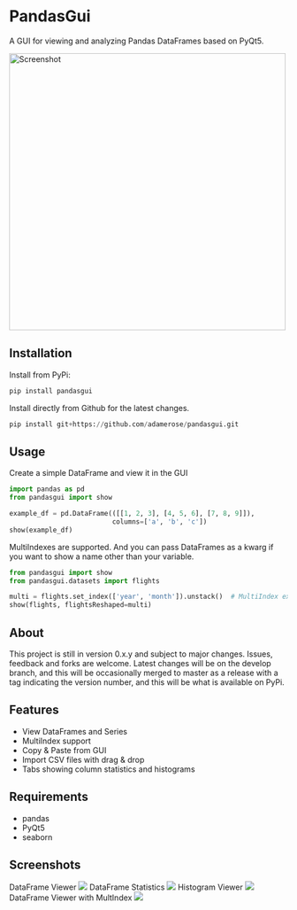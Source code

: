 # PandasGui

A GUI for viewing and analyzing Pandas DataFrames based on PyQt5.

<img src="https://raw.githubusercontent.com/adamerose/pandasgui/master/docs/screenshot1.png" alt="Screenshot" width="500"/>

## Installation

Install from PyPi:

```python
pip install pandasgui
```

Install directly from Github for the latest changes.

```python
pip install git+https://github.com/adamerose/pandasgui.git
```


## Usage
Create a simple DataFrame and view it in the GUI
```python
import pandas as pd
from pandasgui import show

example_df = pd.DataFrame(([[1, 2, 3], [4, 5, 6], [7, 8, 9]]),
                          columns=['a', 'b', 'c'])
show(example_df)
```

MultiIndexes are supported. And you can pass DataFrames as a kwarg if you want to show a name other than your variable.
```python
from pandasgui import show
from pandasgui.datasets import flights

multi = flights.set_index(['year', 'month']).unstack()  # MultiIndex example
show(flights, flightsReshaped=multi)
```

## About
This project is still in version 0.x.y and subject to major changes. Issues, feedback and forks are welcome. 
Latest changes will be on the develop branch, and this will be occasionally merged to master as a release with a
tag indicating the version number, and this will be what is available on PyPi.

## Features
- View DataFrames and Series
- MultiIndex support
- Copy & Paste from GUI
- Import CSV files with drag & drop
- Tabs showing column statistics and histograms

## Requirements
- pandas
- PyQt5
- seaborn

## Screenshots
DataFrame Viewer
![](https://raw.githubusercontent.com/adamerose/pandasgui/master/docs/screenshot1.png)
DataFrame Statistics
![](https://raw.githubusercontent.com/adamerose/pandasgui/master/docs/screenshot2.png)
Histogram Viewer
![](https://raw.githubusercontent.com/adamerose/pandasgui/master/docs/screenshot3.png)
DataFrame Viewer with MultIndex
![](https://raw.githubusercontent.com/adamerose/pandasgui/master/docs/screenshot4.png)